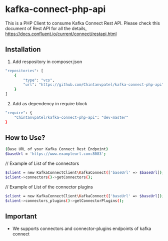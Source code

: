 # kafka-connect-php-api
This is a PHP Client to consume Kafka Connect Rest API. Please check this document of Rest API for all the details, https://docs.confluent.io/current/connect/restapi.html

## Installation
1. Add respository in composer.json
```sh
"repositories": [
    {
        "type": "vcs",
        "url": "https://github.com/Chintanvpatel/kafka-connect-php-api"
    }
]
```

2. Add as dependency in require block
```sh
"require": {
    "Chintanvpatel/kafka-connect-php-api": "dev-master"
}
```

## How to Use?
```sh
(Base URL of your Kafka Connect Rest Endpoint)
$baseUrl = 'https://www.exampleurl.com:8083';
```
// Example of List of the connectors
```sh
$client = new KafkaConnectClient\KafkaConnect(['baseUrl' => $baseUrl]);
$client->connectors()->getConnectors();
```
// Example of List of the connector plugins
```sh
$client = new KafkaConnectClient\KafkaConnect(['baseUrl' => $baseUrl]);
$client->connectors_plugins()->getConnectorPlugins();
```
## Important

 - We supports connectors and connector-plugins endpoints of kafka connect